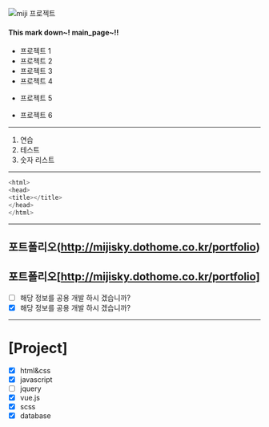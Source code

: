 ![](https://sites.google.com/a/netcmmi.com/share/_/rsrc/1473734124982/img/png/s/star-e01.png "miji 프로젝트")

#### This mark down~! main_page~!!
* 프로젝트 1 
* 프로젝트 2 
* 프로젝트 3 
* 프로젝트 4 
- 프로젝트 5
+ 프로젝트 6
---
1. 연습
2. 테스트
3. 숫자 리스트
---

```c
<html>
<head>
<title></title>
</head>
</html>
```
---
포트폴리오(http://mijisky.dothome.co.kr/portfolio)
---
포트폴리오[http://mijisky.dothome.co.kr/portfolio] 
---

* [ ] 해당 정보를 공용 개발 하시 겠습니까?
* [x] 해당 정보를 공용 개발 하시 겠습니까?
---

# [Project]
- [x] html&css
- [x] javascript
- [ ] jquery
- [x] vue.js
- [x] scss
- [x] database
